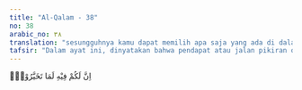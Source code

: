 ```yaml
---
title: "Al-Qalam - 38"
no: 38
arabic_no: ٣٨
translation: "sesungguhnya kamu dapat memilih apa saja yang ada di dalamnya."
tafsir: "Dalam ayat ini, dinyatakan bahwa pendapat atau jalan pikiran orang-orang kafir itu tidak berdasarkan wahyu dari Allah. Tidak ada satu pun dari kitab Allah yang menerangkan hal yang demikian itu. Ungkapan itu dilontarkan kepada mereka dalam bentuk pertanyaan, \"Apakah kamu, hai orang-orang kafir, mempunyai suatu kitab yang diturunkan dari langit, yang kamu terima dari nenek moyangmu kemudian kamu pelajari secara turun-temurun, yang mengandung suatu ketentuan seperti yang kamu katakan itu. Apakah kamu memiliki kitab yang semacam itu yang membolehkan kamu memilih apa yang kamu inginkan sesuai dengan kehendakmu.\"\n\nAyat ini dikemukakan dalam bentuk kalimat tanya. Biasanya kalimat tanya bermaksud untuk menanyakan sesuatu yang tidak diketahui, tetapi kalimat tanya di sini untuk mengingkari dan menyatakan kejelekan suatu perbuatan. Seakan-akan Allah menyatakan kepada orang-orang kafir bahwa tidak ada suatu pun wahyu-Nya yang menyatakan demikian. Ucapan mereka itu adalah ucapan yang mereka ada-adakan dan cara mengada-adakan yang demikian itu adalah cara yang tidak terpuji."
---
```


اِنَّ لَكُمْ فِيْهِ لَمَا تَخَيَّرُوْنَۚ
